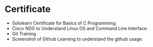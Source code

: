 # Certificate
* Sololearn Certificate for Basics of C Programming.
* Cisco NDG to Understand Linux OS and Command Line Interface.
* Git Training
* Screenshot of Github Learning to understand the github usage.
